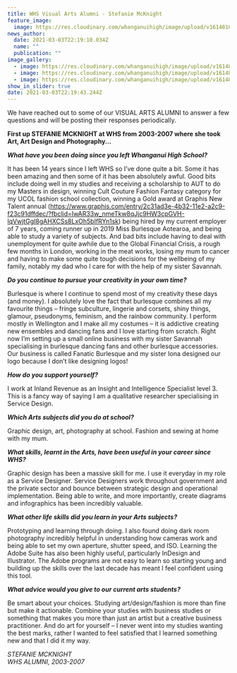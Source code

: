 ```yaml
---
title: WHS Visual Arts Alumni - Stefanie McKnight
feature_image:
  image: https://res.cloudinary.com/whanganuihigh/image/upload/v1614810004/News/STEFANIE_MCKNIGHT_at_WHS_from_2003-2007_1.jpg
news_author:
  date: 2021-03-03T22:19:10.034Z
  name: ""
  publication: ""
image_gallery:
  - image: https://res.cloudinary.com/whanganuihigh/image/upload/v1614810023/News/STEFANIE_MCKNIGHT_at_WHS_from_2003-2007_2.jpg
  - image: https://res.cloudinary.com/whanganuihigh/image/upload/v1614810038/News/STEFANIE_MCKNIGHT_at_WHS_from_2003-2007_3.jpg
  - image: https://res.cloudinary.com/whanganuihigh/image/upload/v1614810051/News/STEFANIE_MCKNIGHT_at_WHS_from_2003-2007_4.jpg
show_in_slider: true
date: 2021-03-03T22:19:43.244Z
---
```

We have reached out to some of our VISUAL ARTS ALUMNI to answer a few questions and will be posting their responses periodically.

**First up STEFANIE MCKNIGHT at WHS from 2003-2007 where she took Art, Art Design and Photography...**

***What have you been doing since you left Whanganui High School?***

It has been 14 years since I left WHS so I’ve done quite a bit. Some it has been amazing and then some of it has been absolutely awful. Good bits include doing well in my studies and receiving a scholarship to AUT to do my Masters in design, winning Cult Couture Fashion Fantasy category for my UCOL fashion school collection, winning a Gold award at Graphis New Talent annual (<https://www.graphis.com/entry/2c31ad3e-4b32-11e2-a2c9-f23c91dffdec/?fbclid=IwAR33w_nmeTkw8qJjc9HW3cpGVH-lqVwjtGgI8gAHXCSs8LxOh5bIfRYn1sk>) being hired by my current employer of 7 years, coming runner up in 2019 Miss Burlesque Aotearoa, and being able to study a variety of subjects. And bad bits include having to deal with unemployment for quite awhile due to the Global Financial Crisis, a rough few months in London, working in the meat works, losing my mum to cancer and having to make some quite tough decisions for the wellbeing of my family, notably my dad who I care for with the help of my sister Savannah.

***Do you continue to pursue your creativity in your own time?***  

Burlesque is where I continue to spend most of my creativity these days (and money). I absolutely love the fact that burlesque combines all my favourite things – fringe subculture, lingerie and corsets, shiny things, glamour, pseudonyms, feminism, and the rainbow community. I perform mostly in Wellington and I make all my costumes – it is addictive creating new ensembles and dancing fans and I love starting from scratch. Right now I’m setting up a small online business with my sister Savannah specialising in burlesque dancing fans and other burlesque accessories. Our business is called Fanatic Burlesque and my sister Iona designed our logo because I don’t like designing logos! 

***How do you support yourself?***

I work at Inland Revenue as an Insight and Intelligence Specialist level 3. This is a fancy way of saying I am a qualitative researcher specialising in Service Design.

***Which Arts subjects did you do at school?***

Graphic design, art, photography at school. Fashion and sewing at home with my mum.

***What skills, learnt in the Arts, have been useful in your career since WHS?***  

Graphic design has been a massive skill for me. I use it everyday in my role as a Service Designer. Service Designers work throughout government and the private sector and bounce between strategic design and operational implementation. Being able to write, and more importantly, create diagrams and infographics has been incredibly valuable. 

***What other life skills did you learn in your Arts subjects?*** 

Prototyping and learning through doing. I also found doing dark room photography incredibly helpful in understanding how cameras work and being able to set my own aperture, shutter speed, and ISO. Learning the Adobe Suite has also been highly useful, particularly InDesign and Illustrator. The Adobe programs are not easy to learn so starting young and building up the skills over the last decade has meant I feel confident using this tool.

***What advice would you give to our current arts students?***

Be smart about your choices. Studying art/design/fashion is more than fine but make it actionable. Combine your studies with business studies or something that makes you more than just an artist but a creative business practitioner. And do art for yourself – I never went into my studies wanting the best marks, rather I wanted to feel satisfied that I learned something new and that I did it my way.  

*STEFANIE MCKNIGHT  
WHS ALUMNI, 2003-2007*